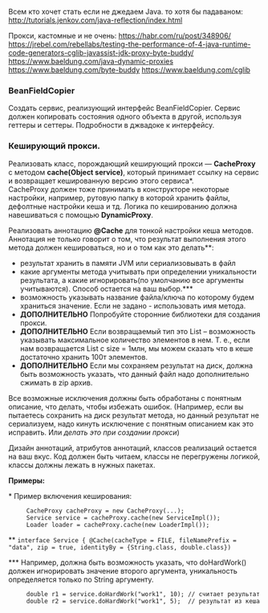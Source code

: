 Всем кто хочет стать если не джедаем Java. то хотя бы падаваном:
http://tutorials.jenkov.com/java-reflection/index.html

Прокси, кастомные и не очень:
https://habr.com/ru/post/348906/
https://jrebel.com/rebellabs/testing-the-performance-of-4-java-runtime-code-generators-cglib-javassist-jdk-proxy-byte-buddy/
https://www.baeldung.com/java-dynamic-proxies
https://www.baeldung.com/byte-buddy
https://www.baeldung.com/cglib

### BeanFieldCopier

Создать сервис, реализующий интерфейс BeanFieldCopier. 
Сервис должен копировать состояния одного объекта в другой, используя геттеры и сеттеры. Подробности в джвадоке к интерфейсу.


###  Кеширующий прокси.
Реализовать класс, порождающий кеширующий прокси — **CacheProxy** с методом **cache(Object service)**, 
который принимает ссылку на сервис и возвращает кешированную версию этого сервиса*.  
CacheProxy должен тоже принимать в конструкторе некоторые настройки, 
например, рутовую папку в которой хранить файлы, дефолтные настройки кеша и тд. 
Логика по кешированию должна навешиваться с помощью **DynamicProxy**. 

Реализовать аннотацию **@Cache** для тонкой настройки кеша методов. 
Аннотация не только говорит о том, что результат выполнения этого метода должен кешироваться, 
но и о том как это делать\**:
* результат хранить в памяти JVM или сериализовывать в файл
* какие аргументы метода учитывать при определении уникальности результата,
а какие игнорировать(по умолчанию все аргументы учитываются). Способ остается на ваш выбор.\***
* возможность указывать название файла/ключа по которому будем храниться значение. Если не задано - использовать имя метода.
* **ДОПОЛНИТЕЛЬНО** Попробуйте сторонние библиотеки для создания прокси.
* **ДОПОЛНИТЕЛЬНО** Если возвращаемый тип это List – возможность указывать максимальное количество элементов в нем.
   Т. е., если нам возвращается List с size = 1млн, мы можем сказать что в кеше достаточно хранить 100т элементов.
* **ДОПОЛНИТЕЛЬНО** Если мы сохраняем результат на диск, должна быть возможность указать, что данный файл надо дополнительно сжимать в zip архив.


Все возможные исключения должны быть обработаны с понятным описание, что делать, чтобы избежать ошибок. 
(Например, если вы пытаетесь сохранить на диск результат метода, но данный результат не сериализуем,
 надо кинуть исключение с понятным описанием как это исправить. Или _делать это при создании прокси_)
 
Дизайн аннотаций, атрибутов  аннотаций, классов реализаций остается на ваш вкус. 
Код должен быть читаем, классы не перегружены логикой, классы должны лежать в нужных пакетах.

**Примеры:**

\* Пример включения кеширования:

         CacheProxy cacheProxy = new CacheProxy(...);
         Service service = cacheProxy.cache(new ServiceImpl());
         Loader loader = cacheProxy.cache(new LoaderImpl());

\** `interface Service {
    @Cache(cacheType = FILE, fileNamePrefix = "data", zip = true, identityBy = {String.class, double.class})`

\*** Например, должна быть возможность указать, что doHardWork() должен игнорировать значение второго аргумента, 
  уникальность определяется только по String аргументу.  
  
         double r1 = service.doHardWork("work1", 10); // считает результат
         double r2 = service.doHardWork("work1", 5);  // результат из кеша

